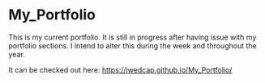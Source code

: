 # My_Portfolio
This is my current portfolio. It is still in progress after having issue with my portfolio sections. I intend to alter this during the week and throughout the year.

It can be checked out here: https://jwedcap.github.io/My_Portfolio/
